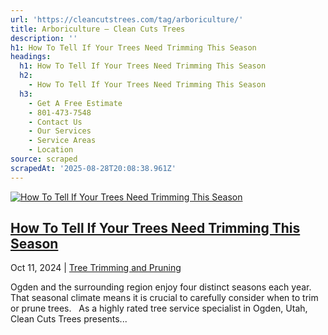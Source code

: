```yaml
---
url: 'https://cleancutstrees.com/tag/arboriculture/'
title: Arboriculture – Clean Cuts Trees
description: ''
h1: How To Tell If Your Trees Need Trimming This Season
headings:
  h1: How To Tell If Your Trees Need Trimming This Season
  h2:
    - How To Tell If Your Trees Need Trimming This Season
  h3:
    - Get A Free Estimate
    - 801-473-7548
    - Contact Us
    - Our Services
    - Service Areas
    - Location
source: scraped
scrapedAt: '2025-08-28T20:08:38.961Z'
---
```

[![How To Tell If Your Trees Need Trimming This Season](https://cleancutstrees.com/wp-content/uploads/tree-trimming-1080x600.jpg)](https://cleancutstrees.com/2024/10/11/tree-trimming-seasonal/)

## [How To Tell If Your Trees Need Trimming This Season](https://cleancutstrees.com/2024/10/11/tree-trimming-seasonal/)

Oct 11, 2024 | [Tree Trimming and Pruning](https://cleancutstrees.com/category/tree-trimming-and-pruning/)

Ogden and the surrounding region enjoy four distinct seasons each year. That seasonal climate means it is crucial to carefully consider when to trim or prune trees.   As a highly rated tree service specialist in Ogden, Utah, Clean Cuts Trees presents...
